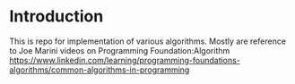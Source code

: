 # Introduction
This is repo for implementation of various algorithms.
Mostly are reference to Joe Marini videos on Programming Foundation:Algorithm
https://www.linkedin.com/learning/programming-foundations-algorithms/common-algorithms-in-programming

